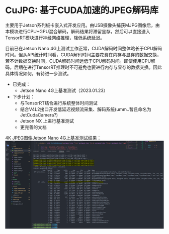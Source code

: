 # CuJPG: 基于CUDA加速的JPEG解码库

主要用于Jetson系列板卡嵌入式开发应用。由USB摄像头捕获MJPG图像后，由本模块进行CPU+GPU混合解码，解码结果将滞留显存，然后可以直接送入TensorRT模块进行神经网络推理，降低系统延迟。

目前已在Jetson Nano 4G上测试工作正常，CUDA解码时间整体略长于CPU解码时间。但从API统计时间看，CUDA解码时间主要花费在内存与显存的数据交换，若不计数据交换时间，CUDA解码时间远低于CPU解码时间。即使使用CPU解码，后期在进行TensorRT推理时不可避免也要进行内存与显存的数据交换。因此具体情况如何，有待进一步测试。

* 已完成：
    * Jetson Nano 4G上基准测试（2023.01.23）
* 下步计划：
    * 与TensorRT结合进行系统整体时间测试
    * 结合V4L2接口开发低延迟视频流采集、解码系统(umm..暂且命名为JetCudaCamera?)
    * Jetson NX 上进行基准测试
    * 更完善的文档

4K JPEG图像Jetson Nano 4G上基准测试结果：
![test](shared/time.png)